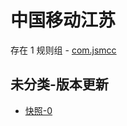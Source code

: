 # 中国移动江苏

存在 1 规则组 - [com.jsmcc](/src/apps/com.jsmcc.ts)

## 未分类-版本更新

- [快照-0](https://i.gkd.li/i/13327322)
